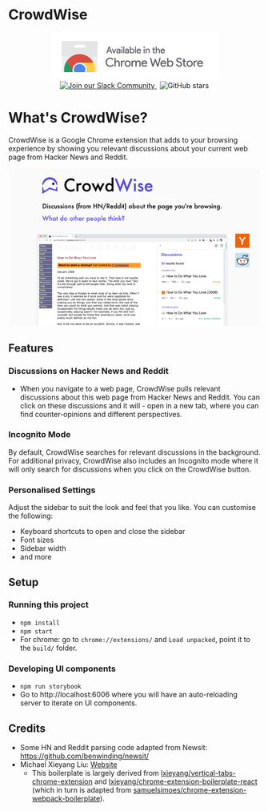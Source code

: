 # CrowdWise

<p align="center">
  <a href="https://chrome.google.com/webstore/detail/crowdwise/hogoebkpcnajkkjdidfhojkljppfalip">
    <img alt="Extension available in the Chrome Web Store" src="assets/chromestore.png">
  </a>
</p>
<p align="center" style="margin-top: -16px">
  <a href="https://join.slack.com/t/crowdwise-community/shared_invite/zt-1a8nno7ci-1FcU8o3z_JiBGqd2vyuc9A">
    <img alt="Join our Slack Community" src="https://img.shields.io/badge/Slack-Join_our_Community-blueviolet?logo=slack&amp;logoColor=white&style=flat-square">
  </a>
  <img style="padding-left: 6px" alt="GitHub stars" src="https://img.shields.io/github/stars/usecrowdwise/crowdwise?style=social">
</p>

# What's CrowdWise?

CrowdWise is a Google Chrome extension that adds to your browsing experience by showing you relevant discussions about your current web page from Hacker News and Reddit.

<p align="center" >
  <a href="https://chrome.google.com/webstore/detail/crowdwise/hogoebkpcnajkkjdidfhojkljppfalip">
    <img src="assets/screenshot-1.png">
  </a>
</p>

## Features

### Discussions on Hacker News and Reddit

- When you navigate to a web page, CrowdWise pulls relevant discussions about this web page from Hacker News and Reddit. You can click on these discussions and it will - open in a new tab, where you can find counter-opinions and different perspectives.

### Incognito Mode

By default, CrowdWise searches for relevant discussions in the background. For additional privacy, CrowdWise also includes an Incognito mode where it will only search for discussions when you click on the CrowdWise button.

### Personalised Settings

Adjust the sidebar to suit the look and feel that you like. You can customise the following:

- Keyboard shortcuts to open and close the sidebar
- Font sizes
- Sidebar width
- and more

## Setup

### Running this project

- `npm install`
- `npm start`
- For chrome: go to `chrome://extensions/` and `Load unpacked`, point it to the `build/` folder.

### Developing UI components

- `npm run storybook`
- Go to http://localhost:6006 where you will have an auto-reloading server to iterate on UI components.

## Credits

- Some HN and Reddit parsing code adapted from Newsit: https://github.com/benwinding/newsit/
- Michael Xieyang Liu: [Website](https://lxieyang.github.io)
  - This boilerplate is largely derived from [lxieyang/vertical-tabs-chrome-extension](https://github.com/lxieyang/vertical-tabs-chrome-extension) and [lxieyang/chrome-extension-boilerplate-react](https://github.com/lxieyang/chrome-extension-boilerplate-react) (which in turn is adapted from [samuelsimoes/chrome-extension-webpack-boilerplate](https://github.com/samuelsimoes/chrome-extension-webpack-boilerplate)).
